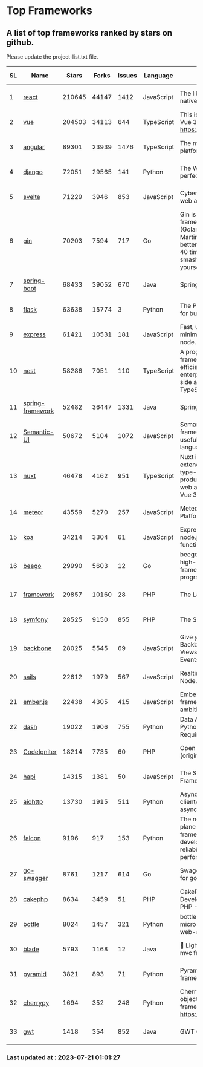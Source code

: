 # Top Frameworks
## A list of top frameworks ranked by stars on github.  
Please update the project-list.txt file.

| SL| Name  | Stars| Forks| Issues | Language | Description | Last Commit |
| --| ------| -----| ---- | ------ | -------- | ----------- | ----------- |
| 1 | [react](https://github.com/facebook/react) | 210645 | 44147 | 1412 | JavaScript | The library for web and native user interfaces | 2023-07-20 14:30:30 |
| 2 | [vue](https://github.com/vuejs/vue) | 204503 | 34113 | 644 | TypeScript | This is the repo for Vue 2. For Vue 3, go to https://github.com/vuejs/core | 2023-04-27 09:43:19 |
| 3 | [angular](https://github.com/angular/angular) | 89301 | 23939 | 1476 | TypeScript | The modern web developer’s platform | 2023-07-20 20:21:29 |
| 4 | [django](https://github.com/django/django) | 72051 | 29565 | 141 | Python | The Web framework for perfectionists with deadlines. | 2023-07-20 17:45:44 |
| 5 | [svelte](https://github.com/sveltejs/svelte) | 71229 | 3946 | 853 | JavaScript | Cybernetically enhanced web apps | 2023-07-20 16:29:21 |
| 6 | [gin](https://github.com/gin-gonic/gin) | 70203 | 7594 | 717 | Go | Gin is a HTTP web framework written in Go (Golang). It features a Martini-like API with much better performance -- up to 40 times faster. If you need smashing performance, get yourself some Gin. | 2023-06-05 01:52:39 |
| 7 | [spring-boot](https://github.com/spring-projects/spring-boot) | 68433 | 39052 | 670 | Java | Spring Boot | 2023-07-20 12:31:10 |
| 8 | [flask](https://github.com/pallets/flask) | 63638 | 15774 | 3 | Python | The Python micro framework for building web applications. | 2023-07-01 16:24:20 |
| 9 | [express](https://github.com/expressjs/express) | 61421 | 10531 | 181 | JavaScript | Fast, unopinionated, minimalist web framework for node. | 2023-05-16 01:53:48 |
| 10 | [nest](https://github.com/nestjs/nest) | 58286 | 7051 | 110 | TypeScript | A progressive Node.js framework for building efficient, scalable, and enterprise-grade server-side applications with TypeScript/JavaScript 🚀 | 2023-07-18 07:54:38 |
| 11 | [spring-framework](https://github.com/spring-projects/spring-framework) | 52482 | 36447 | 1331 | Java | Spring Framework | 2023-07-20 11:48:52 |
| 12 | [Semantic-UI](https://github.com/Semantic-Org/Semantic-UI) | 50672 | 5104 | 1072 | JavaScript | Semantic is a UI component framework based around useful principles from natural language. | 2023-01-11 17:05:32 |
| 13 | [nuxt](https://github.com/nuxt/nuxt) | 46478 | 4162 | 951 | TypeScript | Nuxt is an intuitive and extendable way to create type-safe, performant and production-grade full-stack web apps and websites with Vue 3. | 2023-07-20 13:22:10 |
| 14 | [meteor](https://github.com/meteor/meteor) | 43559 | 5270 | 257 | JavaScript | Meteor, the JavaScript App Platform | 2023-07-07 13:34:54 |
| 15 | [koa](https://github.com/koajs/koa) | 34214 | 3304 | 61 | JavaScript | Expressive middleware for node.js using ES2017 async functions | 2023-05-17 07:50:49 |
| 16 | [beego](https://github.com/beego/beego) | 29990 | 5603 | 12 | Go | beego is an open-source, high-performance web framework for the Go programming language. | 2023-07-14 07:00:02 |
| 17 | [framework](https://github.com/laravel/framework) | 29857 | 10160 | 28 | PHP | The Laravel Framework. | 2023-07-20 15:17:14 |
| 18 | [symfony](https://github.com/symfony/symfony) | 28525 | 9150 | 855 | PHP | The Symfony PHP framework | 2023-07-20 16:42:40 |
| 19 | [backbone](https://github.com/jashkenas/backbone) | 28025 | 5545 | 69 | JavaScript | Give your JS App some Backbone with Models, Views, Collections, and Events | 2023-07-20 17:02:36 |
| 20 | [sails](https://github.com/balderdashy/sails) | 22612 | 1979 | 567 | JavaScript | Realtime MVC Framework for Node.js | 2023-07-07 20:49:06 |
| 21 | [ember.js](https://github.com/emberjs/ember.js) | 22438 | 4305 | 415 | JavaScript | Ember.js - A JavaScript framework for creating ambitious web applications | 2023-07-19 16:51:38 |
| 22 | [dash](https://github.com/plotly/dash) | 19022 | 1906 | 755 | Python | Data Apps & Dashboards for Python. No JavaScript Required. | 2023-07-20 17:13:50 |
| 23 | [CodeIgniter](https://github.com/bcit-ci/CodeIgniter) | 18214 | 7735 | 60 | PHP | Open Source PHP Framework (originally from EllisLab) | 2023-04-07 17:57:13 |
| 24 | [hapi](https://github.com/hapijs/hapi) | 14315 | 1381 | 50 | JavaScript | The Simple, Secure Framework Developers Trust | 2023-04-24 22:09:20 |
| 25 | [aiohttp](https://github.com/aio-libs/aiohttp) | 13730 | 1915 | 511 | Python | Asynchronous HTTP client/server framework for asyncio and Python | 2023-07-19 14:27:49 |
| 26 | [falcon](https://github.com/falconry/falcon) | 9196 | 917 | 153 | Python | The no-magic web data plane API and microservices framework for Python developers, with a focus on reliability, correctness, and performance at scale. | 2023-07-18 11:41:57 |
| 27 | [go-swagger](https://github.com/go-swagger/go-swagger) | 8761 | 1217 | 614 | Go | Swagger 2.0 implementation for go | 2023-07-01 05:17:38 |
| 28 | [cakephp](https://github.com/cakephp/cakephp) | 8634 | 3459 | 51 | PHP | CakePHP: The Rapid Development Framework for PHP - Official Repository | 2023-07-08 07:51:28 |
| 29 | [bottle](https://github.com/bottlepy/bottle) | 8024 | 1457 | 321 | Python | bottle.py is a fast and simple micro-framework for python web-applications. | 2022-09-05 15:24:52 |
| 30 | [blade](https://github.com/lets-blade/blade) | 5793 | 1168 | 12 | Java | :rocket: Lightning fast and elegant mvc framework for Java8 | 2023-06-16 05:18:49 |
| 31 | [pyramid](https://github.com/Pylons/pyramid) | 3821 | 893 | 71 | Python | Pyramid - A Python web framework | 2023-05-11 06:49:29 |
| 32 | [cherrypy](https://github.com/cherrypy/cherrypy) | 1694 | 352 | 248 | Python | CherryPy is a pythonic, object-oriented HTTP framework.      https://cherrypy.dev | 2023-05-04 23:04:12 |
| 33 | [gwt](https://github.com/gwtproject/gwt) | 1418 | 354 | 852 | Java | GWT Open Source Project | 2023-07-03 13:48:40 |

### Last updated at : 2023-07-21 01:01:27
